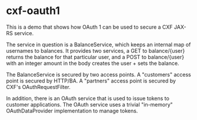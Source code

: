 cxf-oauth1
===========

This is a demo that shows how OAuth 1 can be used to secure a CXF JAX-RS
service.

The service in question is a BalanceService, which keeps an internal map of 
usernames to balances. It provides two services, a GET to balance/{user} returns
the balance for that particular user, and a POST to balance/{user} with an
integer amount in the body creates the user + sets the balance.

The BalanceService is secured by two access points. A "customers" access point
is secured by HTTP/BA. A "partners" access point is secured by CXF's
OAuthRequestFilter.

In addition, there is an OAuth service that is used to issue tokens to customer
applications. The OAuth service uses a trivial "in-memory" OAuthDataProvider
implementation to manage tokens.

